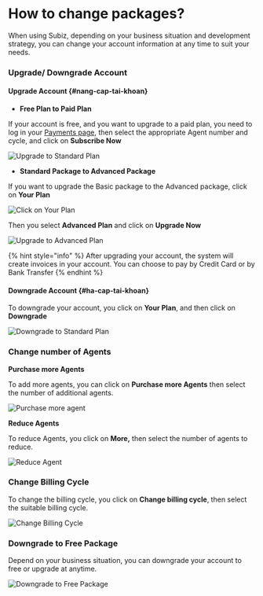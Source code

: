 # How to change packages?

When using Subiz, depending on your business situation and development strategy, you can change your account information at any time to suit your needs.

### Upgrade/ Downgrade Account 

#### Upgrade Account {#nang-cap-tai-khoan}

* **Free Plan to Paid Plan**

If your account is free, and you want to upgrade to a paid plan, you need to log in your [Payments page](https://app.subiz.com/payment-home), then select the appropriate Agent number and cycle, and click on **Subscribe Now**   


![Upgrade to Standard Plan](../.gitbook/assets/image-1.png)

* **Standard Package to Advanced Package**

If you want to upgrade the Basic package to the Advanced package, click on **Your Plan** 

![Click on Your Plan](../.gitbook/assets/your-plan.png)

Then you select **Advanced Plan** and click on **Upgrade Now**

![Upgrade to Advanced Plan](../.gitbook/assets/upgrade-to-advanced-plan.png)

{% hint style="info" %}
After upgrading your account, the system will create invoices in your account. You can choose to pay by Credit Card or by Bank Transfer
{% endhint %}

#### Downgrade Account {#ha-cap-tai-khoan}

To downgrade your account, you click on **Your Plan**, and then click on **Downgrade** 

![Downgrade to Standard Plan](../.gitbook/assets/downgrade-to-standard-plan.png)

### Change number of Agents

**Purchase more Agents**

To add more agents, you can click on **Purchase more Agents** then select the number of additional agents.

![Purchase more agent](../.gitbook/assets/purchase-more-agent.png)

**Reduce Agents**

To reduce Agents, you click on **More,** then select the number of agents to reduce.

![Reduce Agent](../.gitbook/assets/reduce-agents.png)

### Change Billing Cycle

To change the billing cycle, you click on **Change billing cycle**, then select the suitable billing cycle.

![Change Billing Cycle](../.gitbook/assets/change-billing-cycle.png)

### Downgrade to Free Package

Depend on your business situation, you can downgrade your account to free or upgrade at anytime.

![Downgrade to Free Package](../.gitbook/assets/downgrade-to-free-package%20%281%29.png)

